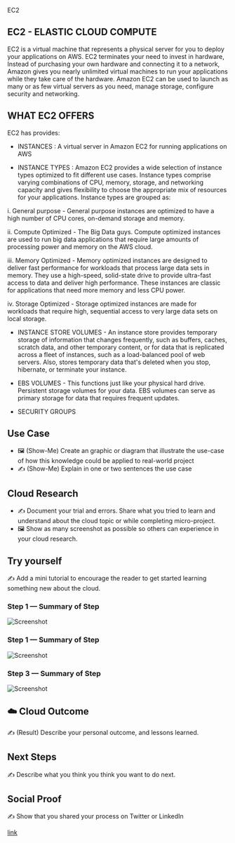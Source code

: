 
EC2

## EC2 - ELASTIC CLOUD COMPUTE 

EC2 is a virtual machine that represents a physical server for you to deploy your applications on AWS. EC2 terminates your need to invest in hardware, Instead of purchasing your own hardware and connecting it to a network, Amazon gives you nearly unlimited virtual machines to run your applications while they take care of the hardware. Amazon EC2 can be used to launch as many or as few virtual servers as you need, manage storage, configure security and networking.

## WHAT EC2 OFFERS

EC2 has provides:
- INSTANCES : A virtual server in Amazon EC2 for running applications on AWS

- INSTANCE TYPES : Amazon EC2 provides a wide selection of instance types optimized to fit different use cases. Instance types comprise varying combinations of CPU, memory, storage, and networking capacity and gives flexibility to choose the appropriate mix of resources for your applications. Instance types are grouped as:

 i.   General purpose - General purpose instances are optimized to have a high number of CPU cores, on-demand storage and memory. 
 
 ii.  Compute Optimized - The Big Data guys. Compute optimized instances are used to run big data applications that require large amounts of processing power and memory on the AWS cloud.
 
 iii. Memory Optimized - Memory optimized instances are designed to deliver fast performance for workloads that process large data sets in memory. They use a high-speed, solid-state drive to provide ultra-fast access to data and deliver high performance. These instances are classic for applications that need more memory and less CPU power.  
 
 iv.   Storage Optimized - Storage optimized instances are made for workloads that require high, sequential access to very large data sets on local storage.

- INSTANCE STORE VOLUMES - An instance store provides temporary storage of information that changes frequently, such as buffers, caches, scratch data, and other temporary content, or for data that is replicated across a fleet of instances, such as a load-balanced pool of web servers. Also, stores temporary data that's deleted when you stop, hibernate, or terminate your instance.

- EBS VOLUMES - This functions just like your physical hard drive. Persistent storage volumes for your data. EBS volumes can serve as primary storage for data that requires frequent updates.

- SECURITY GROUPS

## Use Case

- 🖼️ (Show-Me) Create an graphic or diagram that illustrate the use-case of how this knowledge could be applied to real-world project
- ✍️ (Show-Me) Explain in one or two sentences the use case

## Cloud Research

- ✍️ Document your trial and errors. Share what you tried to learn and understand about the cloud topic or while completing micro-project.
- 🖼️ Show as many screenshot as possible so others can experience in your cloud research.

## Try yourself

✍️ Add a mini tutorial to encourage the reader to get started learning something new about the cloud.

### Step 1 — Summary of Step

![Screenshot](https://via.placeholder.com/500x300)

### Step 1 — Summary of Step

![Screenshot](https://via.placeholder.com/500x300)

### Step 3 — Summary of Step

![Screenshot](https://via.placeholder.com/500x300)

## ☁️ Cloud Outcome

✍️ (Result) Describe your personal outcome, and lessons learned.

## Next Steps

✍️ Describe what you think you think you want to do next.

## Social Proof

✍️ Show that you shared your process on Twitter or LinkedIn

[link](link)
